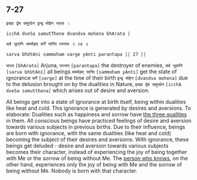 ## 7-27


```shloka-sa
इच्छा द्वेष समुत्ठेन द्वन्द्व मोहेन भारत ।
```
```shloka-sa-hk
icchA dveSa samutThena dvandva mohena bhArata |
```
```shloka-sa
सर्व भूतानि सम्मोहम् सर्गे यान्ति परन्तप ॥ २७ ॥
```
```shloka-sa-hk
sarva bhUtAni sammoham sarge yAnti parantapa || 27 ||
```

`भारत` `[bhArata]` Arjuna, `परन्तप` `[parantapa]` the destroyer of enemies, `सर्व भूतानि` `[sarva bhUtAni]` all beings `सम्मोहम् यान्ति` `[sammoham yAnti]` get the state of ignorance `सर्गे` `[sarge]` at the time of their birth `द्वन्द्व मोहेन` `[dvandva mohena]` due to the delusion brought on by the dualities in Nature, `इच्छा द्वेष समुत्थेन` `[icchA dveSa samutthena]` which arises out of desire and aversion.



All beings get into a state of ignorance at birth itself, being within dualities like heat and cold. This ignorance is generated by desires and aversions. 
<a name='dvandva_dualities'></a>To elaborate: Dualities such as happiness and sorrow have [the three qualities](satva_rajas_tamas) in them. All conscious beings have practiced feelings of desire and aversion towards various subjects in previous births. Due to their influence, beings are born with ignorance, with the same dualities (like heat and cold) becoming the subject of their desires and aversions. 
With ignorance, these beings get deluded - desire and aversion towards various subjects becomes their character, instead of experiencing the joy of being together with Me or the sorrow of being without Me. 
The [person who knows](jnAnI), on the other hand, experiences only the joy of being with Me and the sorrow of being without Me. Nobody is born with that character.

